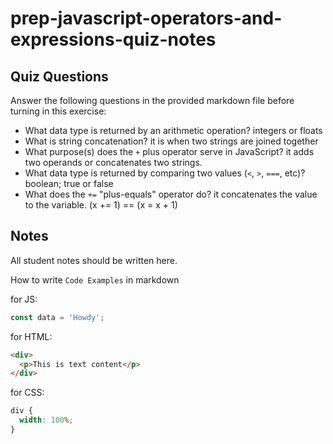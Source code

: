 # prep-javascript-operators-and-expressions-quiz-notes

## Quiz Questions

Answer the following questions in the provided markdown file before turning in this exercise:

- What data type is returned by an arithmetic operation?
  integers or floats
- What is string concatenation?
  it is when two strings are joined together
- What purpose(s) does the `+` plus operator serve in JavaScript?
  it adds two operands or concatenates two strings.
- What data type is returned by comparing two values (`<`, `>`, `===`, etc)?
  boolean; true or false
- What does the `+=` "plus-equals" operator do?
  it concatenates the value to the variable.
  (x += 1) == (x = x + 1)

## Notes

All student notes should be written here.

How to write `Code Examples` in markdown

for JS:

```javascript
const data = 'Howdy';
```

for HTML:

```html
<div>
  <p>This is text content</p>
</div>
```

for CSS:

```css
div {
  width: 100%;
}
```
